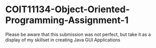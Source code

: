 # COIT11134-Object-Oriented-Programming-Assignment-1

Please be aware that this submission was not perfect, but take it as a display of my skillset in creating Java GUI Applications
